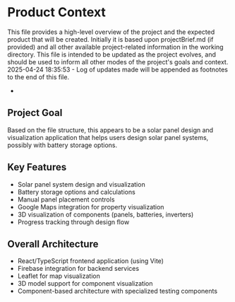 # Product Context
      
This file provides a high-level overview of the project and the expected product that will be created. Initially it is based upon projectBrief.md (if provided) and all other available project-related information in the working directory. This file is intended to be updated as the project evolves, and should be used to inform all other modes of the project's goals and context.
2025-04-24 18:35:53 - Log of updates made will be appended as footnotes to the end of this file.
      
*

## Project Goal

Based on the file structure, this appears to be a solar panel design and visualization application that helps users design solar panel systems, possibly with battery storage options.

## Key Features

* Solar panel system design and visualization
* Battery storage options and calculations
* Manual panel placement controls
* Google Maps integration for property visualization
* 3D visualization of components (panels, batteries, inverters)
* Progress tracking through design flow

## Overall Architecture

* React/TypeScript frontend application (using Vite)
* Firebase integration for backend services
* Leaflet for map visualization
* 3D model support for component visualization
* Component-based architecture with specialized testing components